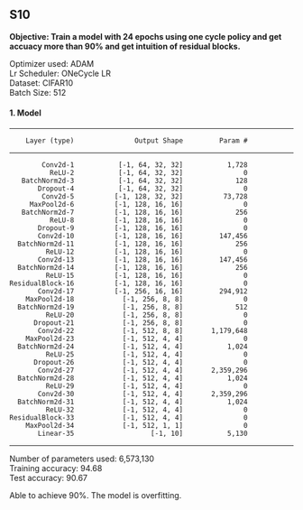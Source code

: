 ## S10
**Objective: Train a model with 24 epochs using one cycle policy and get accuacy more than 90% and get intuition of residual blocks.**

Optimizer used: ADAM<br>
Lr Scheduler: ONeCycle LR<br>
Dataset: CIFAR10<br>
Batch Size: 512

#### 1. Model

----------------------------------------------------------------
        Layer (type)               Output Shape         Param #
----------------------------------------------------------------
            Conv2d-1           [-1, 64, 32, 32]           1,728
              ReLU-2           [-1, 64, 32, 32]               0
       BatchNorm2d-3           [-1, 64, 32, 32]             128
           Dropout-4           [-1, 64, 32, 32]               0
            Conv2d-5          [-1, 128, 32, 32]          73,728
         MaxPool2d-6          [-1, 128, 16, 16]               0
       BatchNorm2d-7          [-1, 128, 16, 16]             256
              ReLU-8          [-1, 128, 16, 16]               0
           Dropout-9          [-1, 128, 16, 16]               0
           Conv2d-10          [-1, 128, 16, 16]         147,456
      BatchNorm2d-11          [-1, 128, 16, 16]             256
             ReLU-12          [-1, 128, 16, 16]               0
           Conv2d-13          [-1, 128, 16, 16]         147,456
      BatchNorm2d-14          [-1, 128, 16, 16]             256
             ReLU-15          [-1, 128, 16, 16]               0
    ResidualBlock-16          [-1, 128, 16, 16]               0
           Conv2d-17          [-1, 256, 16, 16]         294,912
        MaxPool2d-18            [-1, 256, 8, 8]               0
      BatchNorm2d-19            [-1, 256, 8, 8]             512
             ReLU-20            [-1, 256, 8, 8]               0
          Dropout-21            [-1, 256, 8, 8]               0
           Conv2d-22            [-1, 512, 8, 8]       1,179,648
        MaxPool2d-23            [-1, 512, 4, 4]               0
      BatchNorm2d-24            [-1, 512, 4, 4]           1,024
             ReLU-25            [-1, 512, 4, 4]               0
          Dropout-26            [-1, 512, 4, 4]               0
           Conv2d-27            [-1, 512, 4, 4]       2,359,296
      BatchNorm2d-28            [-1, 512, 4, 4]           1,024
             ReLU-29            [-1, 512, 4, 4]               0
           Conv2d-30            [-1, 512, 4, 4]       2,359,296
      BatchNorm2d-31            [-1, 512, 4, 4]           1,024
             ReLU-32            [-1, 512, 4, 4]               0
    ResidualBlock-33            [-1, 512, 4, 4]               0
        MaxPool2d-34            [-1, 512, 1, 1]               0
           Linear-35                   [-1, 10]           5,130
           
----------------------------------------------------------------


Number of parameters used: 6,573,130<br>
Training accuracy: 94.68<br>
Test accuracy: 90.67<br>

Able to achieve 90%. The model is overfitting.
